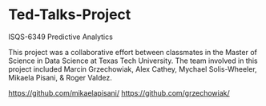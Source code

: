 # Ted-Talks-Project
ISQS-6349 Predictive Analytics

This project was a collaborative effort between classmates in the Master of Science in Data Science at Texas Tech University. 
The team involved in this project included Marcin Grzechowiak, Alex Cathey, Mychael Solis-Wheeler, Mikaela Pisani, & Roger Valdez.

https://github.com/mikaelapisani/
https://github.com/grzechowiak/

